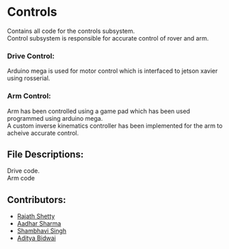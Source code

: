 # Controls
Contains all code for the controls subsystem.</br>
Control subsystem is responsible for accurate control of rover and arm.

### Drive Control:
Arduino mega is used for motor control which is interfaced to jetson xavier using rosserial.
### Arm Control:
Arm has been controlled using a game pad which has been used programmed using arduino mega.</br>A custom inverse kinematics controller has been implemented for the arm to acheive accurate control.
## File Descriptions:
Drive code.</br>
Arm code

## Contributors: 
* [Rajath Shetty](https://github.com/rajathshetty20)
* [Aadhar Sharma](https://github.com/aadhar218)
* [Shambhavi Singh](https://github.com/28shambhavi)
* [Aditya Bidwai](https://github.com/adbidwai)
